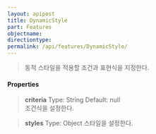 ```yaml
---
layout: apipost
title: DynamicStyle
part: Features
objectname: 
directiontype: 
permalink: /api/features/DynamicStyle/
---
```



> 동적 스타일을 적용할 조건과 표현식을 지정한다.

#### Properties

> **criteria**
> Type: String 
> Default: null    
> 조건식을 설정한다.    

> **styles**
> Type: Object
> 스타일을 설정한다.    

